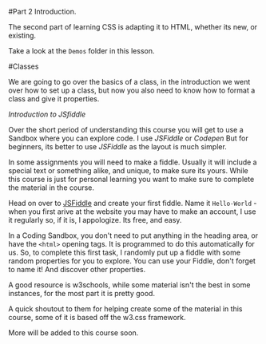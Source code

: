 #Part 2 Introduction.  

The second part of learning CSS is adapting it to HTML, whether its new, or existing. 

Take a look at the `Demos` folder in this lesson. 

#Classes

We are going to go over the basics of a class, in the introduction we went over how to set up a class, but now you also need to know how to 
format a class and give it properties. 

*Introduction to JSfiddle*

Over the short period of understanding this course you will get to use a Sandbox where you can explore code. I use *JSFiddle*  or *Codepen*
But for beginners, its better to use *JSFiddle* as the layout is much simpler. 

In some assignments you will need to make a fiddle. Usually it will include a special text or something alike, and unique, to make sure its yours. 
While this course is just for personal learning you want to make sure to complete the material in the course. 

Head on over to [JSFiddle](https://jsfiddle.net/) and create your first fiddle. Name it `Hello-World` - when you first arive at the website you may 
have to make an account, I use it regularly so, if it is, I appologize. Its free, and easy. 

In a Coding Sandbox, you don't need to put anything in the heading area, or have the `<html>` opening tags. It is programmed to do this automatically for us. 
So, to complete this first task, I randomly put up a fiddle with some random properties for you to explore. You can use your Fiddle, don't forget to name it!
And discover other properties. 

A good resource is w3schools, while some material isn't the best in some instances, for the most part it is pretty good. 

A quick shoutout to them for helping create some of the material in this course, some of it is based off the w3.css framework. 

More will be added to this course soon. 
